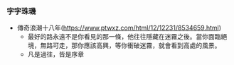### 字字珠璣
* 傳奇浪潮十八年(https://www.ptwxz.com/html/12/12231/8534659.html)
  * 最好的路永遠不是你看見的那一條，他往往隱藏在迷霧之後。當你面臨絕境，無路可走，那你應該高興，等你衝破迷霧，就會看到高處的風景。
  * 凡是過往，皆是序章
